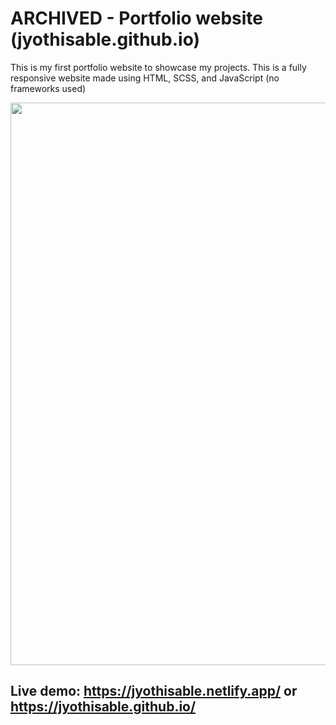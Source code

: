 # ARCHIVED - Portfolio website (jyothisable.github.io)
This is my first portfolio website to showcase my projects. This is a fully responsive website made using HTML, SCSS, and JavaScript (no frameworks used)

<img src="images\jyothisable.gif.gif" width=900>

## Live demo: https://jyothisable.netlify.app/ or https://jyothisable.github.io/
